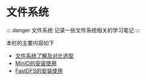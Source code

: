 # 文件系统

::: danger 文件系统
记录一些文件系统相关的学习笔记
:::

本栏的主要内容如下

* [文件系统了解及对比选型](00-FS-Select.html)
* [MinIO的安装使用](01-FS-MinIO.html)
* [FastDFS的安装使用](02-FS-FastDFS.html)